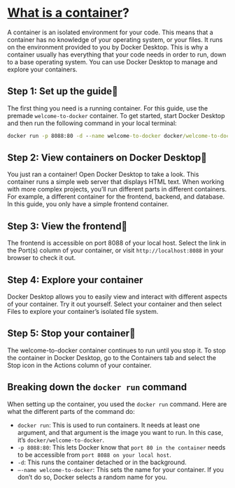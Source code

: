# [What is a container](https://docs.docker.com/get-started/what-is-a-container/?uuid=0FF37F5E-BE8D-4C11-84F8-16C7C661EA8A)?
A container is an isolated environment for your code. This means that a container has no knowledge of your operating system, or your files. It runs on the environment provided to you by Docker Desktop. This is why a container usually has everything that your code needs in order to run, down to a base operating system. You can use Docker Desktop to manage and explore your containers.

## Step 1: Set up the guide🔗
The first thing you need is a running container. 
For this guide, use the premade `welcome-to-docker` container.
To get started, start Docker Desktop and then run the following command in your local terminal:

```cmd
docker run -p 8088:80 -d --name welcome-to-docker docker/welcome-to-docker
```

## Step 2: View containers on Docker Desktop🔗
You just ran a container! Open Docker Desktop to take a look.
This container runs a simple web server that displays HTML text. When working with more complex projects, you’ll run different parts in different containers. For example, a different container for the frontend, backend, and database. In this guide, you only have a simple frontend container.

## Step 3: View the frontend🔗
The frontend is accessible on port 8088 of your local host. Select the link in the Port(s) column of your container, or visit `http://localhost:8088` in your browser to check it out.

## Step 4: Explore your container
Docker Desktop allows you to easily view and interact with different aspects of your container. Try it out yourself. Select your container and then select Files to explore your container’s isolated file system.

## Step 5: Stop your container🔗
The welcome-to-docker container continues to run until you stop it. To stop the container in Docker Desktop, go to the Containers tab and select the Stop icon in the Actions column of your container.

## Breaking down the `docker run` command
When setting up the container, you used the `docker run` command. Here are what the different parts of the command do:

- `docker run`: This is used to run containers. It needs at least one argument, and that argument is the image you want to run. In this case, it’s `docker/welcome-to-docker`.
- `-p 8088:80`: This lets Docker know that `port 80 in the container` needs to be accessible from `port 8088 on your local host`.
- `-d`: This runs the container detached or in the background.
- `—-name welcome-to-docker`: This sets the name for your container. If you don’t do so, Docker selects a random name for you.